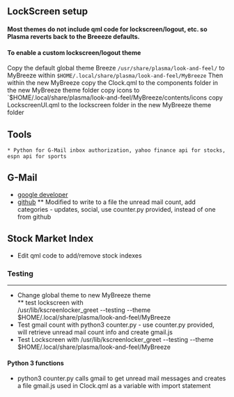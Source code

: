 ## LockScreen setup
#### Most themes do not include qml code for lockscreen/logout, etc. so Plasma reverts back to the Breeeze defaults. <br>
#### To enable a custom lockscreen/logout theme
Copy the default global theme Breeze `/usr/share/plasma/look-and-feel/`
to MyBreeze within `$HOME/.local/share/plasma/look-and-feel/MyBreeze`
Then within the new MyBreeze
    copy the Clock.qml to the components folder in the new MyBreeze theme folder
    copy icons to `$HOME/.local/share/plasma/look-and-feel/MyBreeze/contents/icons
    copy LockscreenUI.qml to the lockscreen folder in the new MyBreeze theme folder
    
   ## Tools
    * Python for G-Mail inbox authorization, yahoo finance api for stocks, espn api for sports
   
   ## G-Mail
  * [google developer](https://developers.google.com/gmail/api/quickstart/python)
  * [github](https://github.com/akora/gmail-message-counter-python)
    ** Modified to write to a file the unread mail count, add categories - updates, social, 
        use counter.py provided, instead of one from github

## Stock Market Index
   * Edit qml code to add/remove stock indexes
    
### Testing 
___________
* Change global theme to new MyBreeze theme <br/>
  ** test lockscreen with <br/>
      /usr/lib/kscreenlocker_greet --testing --theme $HOME/.local/share/plasma/look-and-feel/MyBreeze   <br/>
* Test gmail count with python3 counter.py - use counter.py provided, <br/>
    will retrieve unread mail count info and create gmail.js 
* Test Lockscreen with /usr/lib/kscreenlocker_greet --testing --theme $HOME/.local/share/plasma/look-and-feel/MyBreeze

#### Python 3 functions
* python3 counter.py calls gmail to get unread mail messages and creates a file gmail.js  used in Clock.qml as a variable with import statement
